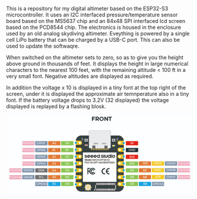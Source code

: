 This is a repository for my digital altimeter based on the ESP32-S3 microcontroller. It uses an I2C interfaced pressure/temperature sensor board based on the MS5637 chip and an 84x48 SPI interfaced lcd screen based on the PCD8544 chip. The electronics is housed in the enclosure used by an old analog skydiving altimeter. Eveything is powered by a single cell LiPo battery that can be charged by a USB-C port. This can also be used to update the softwaqre.

When switched on the altimeter sets to zero, so as to give you the height above ground in thousands of feet. It displays the height in large numerical characters to the nearest 100 feet, with the remaining altitude < 100 ft in a very small font. Negative altitudes are displayed as required.

In addition the voltage x 10 is displayed in a tiny font at the top right of the screen, under it is displayed the approximate air temnperature also in a tiny font. If the battery voltage drops to 3.2V (32 displayed) the voltage displayed is replayed by a flashing blosk.

![ESP32-S3 pinout](Images/ESP32-S3_pinout.png)
